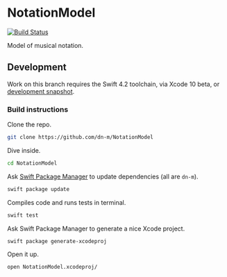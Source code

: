 # NotationModel

[![Build Status](https://travis-ci.org/dn-m/NotationModel.svg?branch=master)](https://travis-ci.org/dn-m/NotationModel)

Model of musical notation.

## Development

Work on this branch requires the Swift 4.2 toolchain, via Xcode 10 beta, or [development snapshot](https://swift.org/download/#snapshots).

### Build instructions

Clone the repo.

```Bash
git clone https://github.com/dn-m/NotationModel
```

Dive inside.

```Bash
cd NotationModel
```

Ask [Swift Package Manager](https://swift.org/package-manager/) to update dependencies (all are `dn-m`).

```Bash
swift package update
```

Compiles code and runs tests in terminal.

```Bash
swift test
```

Ask Swift Package Manager to generate a nice Xcode project.

```Bash
swift package generate-xcodeproj
```

Open it up.

```Bash
open NotationModel.xcodeproj/
```